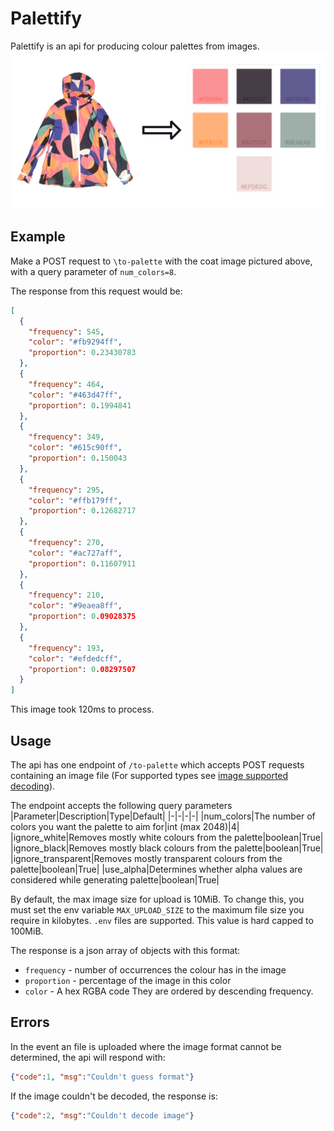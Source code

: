 # Palettify
Palettify is an api for producing colour palettes from images. 
![Diagram of coat image mapping to a colour palette](Diagram.png)

## Example
Make a POST request to `\to-palette` with the coat image pictured above, with a query parameter of `num_colors=8`.

The response from this request would be:
```json
[
  {
    "frequency": 545,
    "color": "#fb9294ff",
    "proportion": 0.23430783
  },
  {
    "frequency": 464,
    "color": "#463d47ff",
    "proportion": 0.1994841
  },
  {
    "frequency": 349,
    "color": "#615c90ff",
    "proportion": 0.150043
  },
  {
    "frequency": 295,
    "color": "#ffb179ff",
    "proportion": 0.12682717
  },
  {
    "frequency": 270,
    "color": "#ac727aff",
    "proportion": 0.11607911
  },
  {
    "frequency": 210,
    "color": "#9eaea8ff",
    "proportion": 0.09028375
  },
  {
    "frequency": 193,
    "color": "#efdedcff",
    "proportion": 0.08297507
  }
]
```
This image took 120ms to process.

## Usage
The api has one endpoint of `/to-palette` which accepts POST requests containing an image file (For supported types see [image supported decoding](https://docs.rs/image/latest/image/codecs/index.html)).

The endpoint accepts the following query parameters
|Parameter|Description|Type|Default|
|-|-|-|-|
|num_colors|The number of colors you want the palette to aim for|int (max 2048)|4|
|ignore_white|Removes mostly white colours from the palette|boolean|True|
|ignore_black|Removes mostly black colours from the palette|boolean|True|
|ignore_transparent|Removes mostly transparent colours from the palette|boolean|True|
|use_alpha|Determines whether alpha values are considered while generating palette|boolean|True|

By default, the max image size for upload is 10MiB. To change this, you must set the env variable `MAX_UPLOAD_SIZE` to the maximum file size you require in kilobytes. `.env` files are supported. This value is hard capped to 100MiB.

The response is a json array of objects with this format:
- `frequency` - number of occurrences the colour has in the image
- `proportion` - percentage of the image in this color
- `color` - A hex RGBA code
They are ordered by descending frequency.

## Errors
In the event an file is uploaded where the image format cannot be determined, the api will respond with:
```json
{"code":1, "msg":"Couldn't guess format"}
```

If the image couldn't be decoded, the response is:
```json
{"code":2, "msg":"Couldn't decode image"}
```